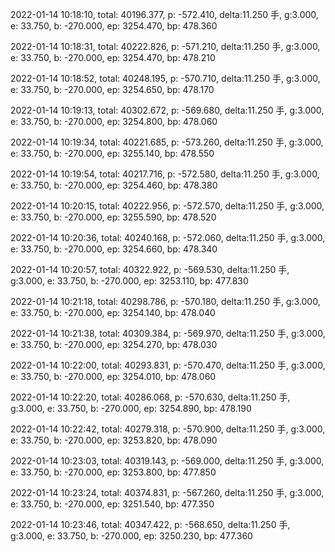 2022-01-14 10:18:10, total: 40196.377, p: -572.410, delta:11.250 手, g:3.000, e: 33.750, b: -270.000, ep: 3254.470, bp: 478.360

2022-01-14 10:18:31, total: 40222.826, p: -571.210, delta:11.250 手, g:3.000, e: 33.750, b: -270.000, ep: 3254.470, bp: 478.210

2022-01-14 10:18:52, total: 40248.195, p: -570.710, delta:11.250 手, g:3.000, e: 33.750, b: -270.000, ep: 3254.650, bp: 478.170

2022-01-14 10:19:13, total: 40302.672, p: -569.680, delta:11.250 手, g:3.000, e: 33.750, b: -270.000, ep: 3254.800, bp: 478.060

2022-01-14 10:19:34, total: 40221.685, p: -573.260, delta:11.250 手, g:3.000, e: 33.750, b: -270.000, ep: 3255.140, bp: 478.550

2022-01-14 10:19:54, total: 40217.716, p: -572.580, delta:11.250 手, g:3.000, e: 33.750, b: -270.000, ep: 3254.460, bp: 478.380

2022-01-14 10:20:15, total: 40222.956, p: -572.570, delta:11.250 手, g:3.000, e: 33.750, b: -270.000, ep: 3255.590, bp: 478.520

2022-01-14 10:20:36, total: 40240.168, p: -572.060, delta:11.250 手, g:3.000, e: 33.750, b: -270.000, ep: 3254.660, bp: 478.340

2022-01-14 10:20:57, total: 40322.922, p: -569.530, delta:11.250 手, g:3.000, e: 33.750, b: -270.000, ep: 3253.110, bp: 477.830

2022-01-14 10:21:18, total: 40298.786, p: -570.180, delta:11.250 手, g:3.000, e: 33.750, b: -270.000, ep: 3254.140, bp: 478.040

2022-01-14 10:21:38, total: 40309.384, p: -569.970, delta:11.250 手, g:3.000, e: 33.750, b: -270.000, ep: 3254.270, bp: 478.030

2022-01-14 10:22:00, total: 40293.831, p: -570.470, delta:11.250 手, g:3.000, e: 33.750, b: -270.000, ep: 3254.010, bp: 478.060

2022-01-14 10:22:20, total: 40286.068, p: -570.630, delta:11.250 手, g:3.000, e: 33.750, b: -270.000, ep: 3254.890, bp: 478.190

2022-01-14 10:22:42, total: 40279.318, p: -570.900, delta:11.250 手, g:3.000, e: 33.750, b: -270.000, ep: 3253.820, bp: 478.090

2022-01-14 10:23:03, total: 40319.143, p: -569.000, delta:11.250 手, g:3.000, e: 33.750, b: -270.000, ep: 3253.800, bp: 477.850

2022-01-14 10:23:24, total: 40374.831, p: -567.260, delta:11.250 手, g:3.000, e: 33.750, b: -270.000, ep: 3251.540, bp: 477.350

2022-01-14 10:23:46, total: 40347.422, p: -568.650, delta:11.250 手, g:3.000, e: 33.750, b: -270.000, ep: 3250.230, bp: 477.360